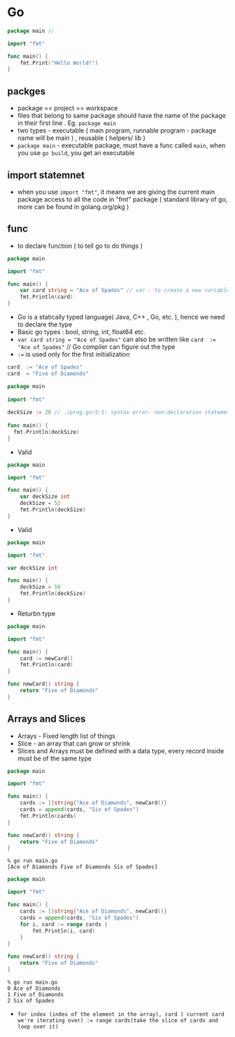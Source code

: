 # Go

```go
package main //

import "fmt"

func main() {
	fmt.Print("Hello World!")
}
```

## packges
* package == project == workspace
* files that belong to same package should have the name of the package in their first line . Eg. `package main`
* two types - executable ( main program, runnable program - package name will be main ) , reusable ( helpers/ lib )
* `package main` - executable package, must have a func called `main`, when you use `go build`, you get an executable

## import statemnet
* when you use `import "fmt"`, it means we are giving the current main package access to all the code in "fmt" package ( standard library of go, more can be found in golang.org/pkg )

## func
* to declare function ( to tell go to do things )

```go
package main

import "fmt"

func main() {
	var card string = "Ace of Spades" // var - to create a new variable, card ( name of the variable ), string ( type ) , Ace of Spades ( value assigned)
	fmt.Println(card)
}
```

* Go is a statically typed language( Java, C++ , Go, etc. ), hence we need to declare the type
* Basic go types : bool, string, int, float64 etc.
* `var card string = "Ace of Spades"` can also be written like `card  := "Ace of Spades"` // Go compiler can figure out the type
* `:=` is used only for the first initialization

```go
card  := "Ace of Spades"
card  = "Five of Diamonds"
```

```go
package main
 
import "fmt"
 
deckSize := 20 // ./prog.go:5:1: syntax error: non-declaration statement outside function body
 
func main() {
  fmt.Println(deckSize)
}
```
* Valid
```go
package main

import "fmt"

func main() {
	var deckSize int
	deckSize = 52
	fmt.Println(deckSize)
}

```

* Valid
```go
package main

import "fmt"

var deckSize int

func main() {
	deckSize = 50
	fmt.Println(deckSize)
}
```

* Returbn type
```go
package main

import "fmt"

func main() {
	card := newCard()
	fmt.Println(card)
}

func newCard() string {
	return "Five of Diamonds"
}

```

## Arrays and Slices
* Arrays - Fixed length list of things
* Slice - an array that can grow or shrink
* Slices and Arrays must be defined with a data type, every record inside must be of the same type

```go
package main

import "fmt"

func main() {
	cards := []string{"Ace of Diamonds", newCard()}
	cards = append(cards, "Six of Spades")
	fmt.Println(cards)
}

func newCard() string {
	return "Five of Diamonds"
}
```

```
% go run main.go
[Ace of Diamonds Five of Diamonds Six of Spades]
```

```go
package main

import "fmt"

func main() {
	cards := []string{"Ace of Diamonds", newCard()}
	cards = append(cards, "Six of Spades")
	for i, card := range cards {
		fmt.Println(i, card)
	}
}

func newCard() string {
	return "Five of Diamonds"
}
```

```
% go run main.go
0 Ace of Diamonds
1 Five of Diamonds
2 Six of Spades
```

* `for index (index of the element in the array), card ( current card we're iterating over) := range cards(take the slice of cards and loop over it)` 
